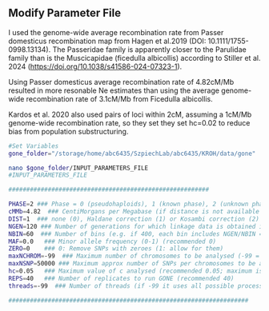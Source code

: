 ## Modify Parameter File
I used the genome-wide average recombination rate from Passer domesticus recombination map from Hagen et al.2019 (DOI: 10.1111/1755-0998.13134). The Passeridae family is apparently closer to the Parulidae family than is the Muscicapidae (ficedulla albicollis) according to Stiller et al. 2024 (https://doi.org/10.1038/s41586-024-07323-1). 

Using Passer domesticus average recombination rate of 4.82cM/Mb resulted in more resonable Ne estimates than using the average genome-wide recombination rate of  3.1cM/Mb from Ficedulla albicollis. 

Kardos et al. 2020 also used pairs of loci within 2cM, assuming a 1cM/Mb genome-wide recombination rate, so they set they set hc=0.02 to reduce bias from population substructuring. 

```bash
#Set Variables
gone_folder="/storage/home/abc6435/SzpiechLab/abc6435/KROH/data/gone"

nano $gone_folder/INPUT_PARAMETERS_FILE
#INPUT_PARAMETERS_FILE

########################################################

PHASE=2 ### Phase = 0 (pseudohaploids), 1 (known phase), 2 (unknown phase)
cMMb=4.82  ### CentiMorgans per Megabase (if distance is not available in map file).
DIST=1  ### none (0), Haldane correction (1) or Kosambi correction (2)
NGEN=120 ### Number of generations for which linkage data is obtained in bins
NBIN=60  ### Number of bins (e.g. if 400, each bin includes NGEN/NBIN = 2000/400 = 5 generations)
MAF=0.0   ### Minor allele frequency (0-1) (recommended 0)
ZERO=0    ### 0: Remove SNPs with zeroes (1: allow for them)
maxNCHROM=-99  ### Maximum number of chromosomes to be analysed (-99 = all chromosomes; maximum number is 200)
maxNSNP=50000 ### Maximum approx number of SNPs per chromosomes to be analysed (maximum number is 50000)
hc=0.05   ### Maximum value of c analysed (recommended 0.05; maximum is 0.5)
REPS=40   ### Number of replicates to run GONE (recommended 40)
threads=-99  ### Number of threads (if -99 it uses all possible processors)

###################################################################
```


